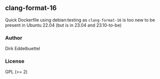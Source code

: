 
## clang-format-16

Quick Dockerfile using debian:testing as `clang-format-16` is too new to be
present in Ubuntu 22.04 (but is in 23.04 and 23.10-to-be)

### Author

Dirk Eddelbuettel

### License

GPL (>= 2)
